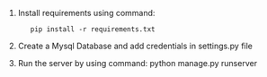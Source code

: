 1. Install requirements using command:
    ```
       pip install -r requirements.txt
    ```

2. Create a Mysql Database and add credentials in settings.py file
3. Run the server by using command:
    python manage.py runserver

